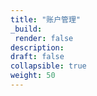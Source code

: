 ```yaml
---
title: "账户管理"
_build:
 render: false 
description:
draft: false
collapsible: true
weight: 50
---
```

